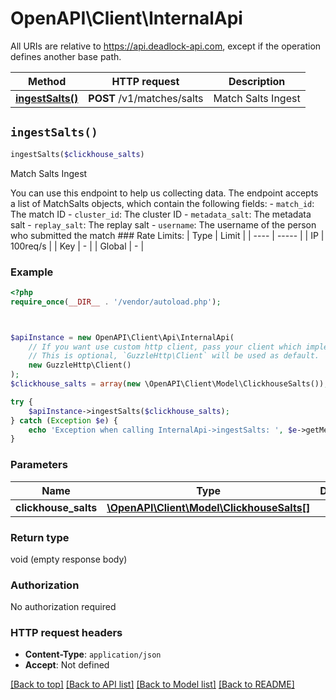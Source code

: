 # OpenAPI\Client\InternalApi

All URIs are relative to https://api.deadlock-api.com, except if the operation defines another base path.

| Method | HTTP request | Description |
| ------------- | ------------- | ------------- |
| [**ingestSalts()**](InternalApi.md#ingestSalts) | **POST** /v1/matches/salts | Match Salts Ingest |


## `ingestSalts()`

```php
ingestSalts($clickhouse_salts)
```

Match Salts Ingest

You can use this endpoint to help us collecting data.  The endpoint accepts a list of MatchSalts objects, which contain the following fields:  - `match_id`: The match ID - `cluster_id`: The cluster ID - `metadata_salt`: The metadata salt - `replay_salt`: The replay salt - `username`: The username of the person who submitted the match  ### Rate Limits: | Type | Limit | | ---- | ----- | | IP | 100req/s | | Key | - | | Global | - |

### Example

```php
<?php
require_once(__DIR__ . '/vendor/autoload.php');



$apiInstance = new OpenAPI\Client\Api\InternalApi(
    // If you want use custom http client, pass your client which implements `GuzzleHttp\ClientInterface`.
    // This is optional, `GuzzleHttp\Client` will be used as default.
    new GuzzleHttp\Client()
);
$clickhouse_salts = array(new \OpenAPI\Client\Model\ClickhouseSalts()); // \OpenAPI\Client\Model\ClickhouseSalts[]

try {
    $apiInstance->ingestSalts($clickhouse_salts);
} catch (Exception $e) {
    echo 'Exception when calling InternalApi->ingestSalts: ', $e->getMessage(), PHP_EOL;
}
```

### Parameters

| Name | Type | Description  | Notes |
| ------------- | ------------- | ------------- | ------------- |
| **clickhouse_salts** | [**\OpenAPI\Client\Model\ClickhouseSalts[]**](../Model/ClickhouseSalts.md)|  | |

### Return type

void (empty response body)

### Authorization

No authorization required

### HTTP request headers

- **Content-Type**: `application/json`
- **Accept**: Not defined

[[Back to top]](#) [[Back to API list]](../../README.md#endpoints)
[[Back to Model list]](../../README.md#models)
[[Back to README]](../../README.md)
